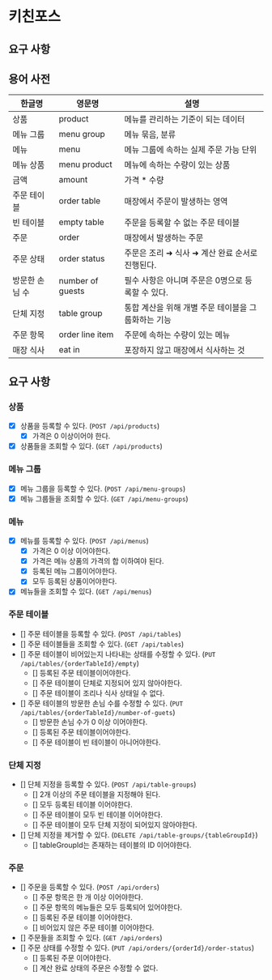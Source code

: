 # 키친포스

## 요구 사항

## 용어 사전

| 한글명 | 영문명 | 설명 |
| --- | --- | --- |
| 상품 | product | 메뉴를 관리하는 기준이 되는 데이터 |
| 메뉴 그룹 | menu group | 메뉴 묶음, 분류 |
| 메뉴 | menu | 메뉴 그룹에 속하는 실제 주문 가능 단위 |
| 메뉴 상품 | menu product | 메뉴에 속하는 수량이 있는 상품 |
| 금액 | amount | 가격 * 수량 |
| 주문 테이블 | order table | 매장에서 주문이 발생하는 영역 |
| 빈 테이블 | empty table | 주문을 등록할 수 없는 주문 테이블 |
| 주문 | order | 매장에서 발생하는 주문 |
| 주문 상태 | order status | 주문은 조리 ➜ 식사 ➜ 계산 완료 순서로 진행된다. |
| 방문한 손님 수 | number of guests | 필수 사항은 아니며 주문은 0명으로 등록할 수 있다. |
| 단체 지정 | table group | 통합 계산을 위해 개별 주문 테이블을 그룹화하는 기능 |
| 주문 항목 | order line item | 주문에 속하는 수량이 있는 메뉴 |
| 매장 식사 | eat in | 포장하지 않고 매장에서 식사하는 것 |


## 요구 사항

### 상품

- [x] 상품을 등록할 수 있다. (`POST /api/products`)
  - [x] 가격은 0 이상이어야 한다.
- [x] 상품들을 조회할 수 있다. (`GET /api/products`)

### 메뉴 그룹

- [x] 메뉴 그룹을 등록할 수 있다. (`POST /api/menu-groups`)
- [x] 메뉴 그룹들을 조회할 수 있다. (`GET /api/menu-groups`)

### 메뉴

- [x] 메뉴를 등록할 수 있다. (`POST /api/menus`)
  - [x] 가격은 0 이상 이어야한다.
  - [x] 가격은 메뉴 상품의 가격의 합 이하여야 된다.
  - [x] 등록된 메뉴 그룹이어야한다.
  - [x] 모두 등록된 상품이어야한다.
- [x] 메뉴들을 조회할 수 있다. (`GET /api/menus`)
  
### 주문 테이블

- [] 주문 테이블을 등록할 수 있다. (`POST /api/tables`)
- [] 주문 테이블들을 조회할 수 있다. (`GET /api/tables`)
- [] 주문 테이블이 비어있는지 나타내는 상태를 수정할 수 있다. (`PUT /api/tables/{orderTableId}/empty`)
  - [] 등록된 주문 테이블이어야한다.
  - [] 주문 테이블이 단체로 지정되어 있지 않아야한다.
  - [] 주문 테이블이 조리나 식사 상태일 수 없다.
- [] 주문 테이블의 방문한 손님 수를 수정할 수 있다. (`PUT /api/tables/{orderTableId}/number-of-guets`)
  - [] 방문한 손님 수가 0 이상 이어야한다.
  - [] 등록된 주문 테이블이어야한다.
  - [] 주문 테이블이 빈 테이블이 아니어야한다.

### 단체 지정

- [] 단체 지정을 등록할 수 있다. (`POST /api/table-groups`)
  - [] 2개 이상의 주문 테이블을 지정해야 된다.
  - [] 모두 등록된 테이블 이어야한다.
  - [] 주문 테이블이 모두 빈 테이블 이어야한다.
  - [] 주문 테이블이 모두 단체 지정이 되어있지 않아야한다.
- [] 단체 지정을 제거할 수 있다. (`DELETE /api/table-groups/{tableGroupId}`)
  - [] tableGroupId는 존재하는 테이블의 ID 이어야한다.

### 주문

- [] 주문을 등록할 수 있다. (`POST /api/orders`)
  - [] 주문 항목은 한 개 이상 이어야한다.
  - [] 주문 항목의 메뉴들은 모두 등록되어 있어야한다.
  - [] 등록된 주문 테이블 이어야한다.
  - [] 비어있지 않은 주문 테이블 이어야한다.
- [] 주문들을 조회할 수 있다. (`GET /api/orders`)
- [] 주문 상태를 수정할 수 있다. (`PUT /api/orders/{orderId}/order-status`)
  - [] 등록된 주문 이어야한다.
  - [] 계산 완료 상태의 주문은 수정할 수 없다.
